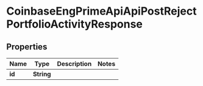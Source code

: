 
# CoinbaseEngPrimeApiApiPostRejectPortfolioActivityResponse

## Properties
Name | Type | Description | Notes
------------ | ------------- | ------------- | -------------
**id** | **String** |  | 



